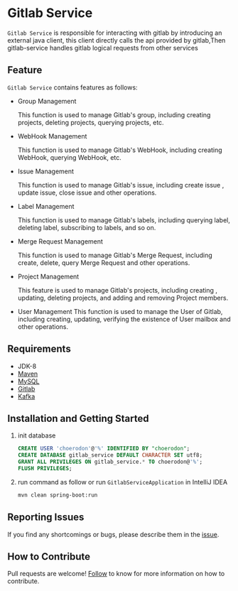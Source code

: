 # Gitlab Service
`Gitlab Service` is responsible for interacting with gitlab by introducing an external java client, this client directly calls the api provided by gitlab,Then gitlab-service handles gitlab logical requests from other services

## Feature
`Gitlab Service` contains features as follows:
- Group Management

  This function is used to manage Gitlab's group, including creating projects, deleting projects, querying projects, etc.
  
- WebHook Management

  This function is used to manage Gitlab's WebHook, including creating WebHook, querying WebHook, etc.
  
- Issue Management

  This function is used to manage Gitlab's issue, including create issue , update issue, close issue and other operations.

- Label Management

  This function is used to manage Gitlab's labels, including querying label, deleting label, subscribing to labels, and so on.
  
- Merge Request Management

  This function is used to manage Gitlab's Merge Request, including create, delete, query Merge Request and other operations.
  
- Project Management

  This feature is used to manage Gitlab's projects, including creating , updating, deleting projects, and adding and removing Project members.
  
- User Management
  This function is used to manage the User of Gitlab, including creating, updating, verifying the existence of User mailbox and other operations.

## Requirements
- JDK-8
- [Maven](http://www.maven-sf.com/)
- [MySQL](https://www.mysql.com)
- [Gitlab](https://gitlab.com)
- [Kafka](https://kafka.apache.org)

## Installation and Getting Started
1. init database

    ```sql
    CREATE USER 'choerodon'@'%' IDENTIFIED BY "choerodon";
    CREATE DATABASE gitlab_service DEFAULT CHARACTER SET utf8;
    GRANT ALL PRIVILEGES ON gitlab_service.* TO choerodon@'%';
    FLUSH PRIVILEGES;
    ```
2. run command as follow or run `GitlabServiceApplication` in IntelliJ IDEA

    ```bash
    mvn clean spring-boot:run
    ```

## Reporting Issues
If you find any shortcomings or bugs, please describe them in the [issue](https://github.com/choerodon/choerodon/issues/new?template=issue_template.md).

## How to Contribute
Pull requests are welcome! [Follow](https://github.com/choerodon/choerodon/blob/master/CONTRIBUTING.md) to know for more information on how to contribute.
